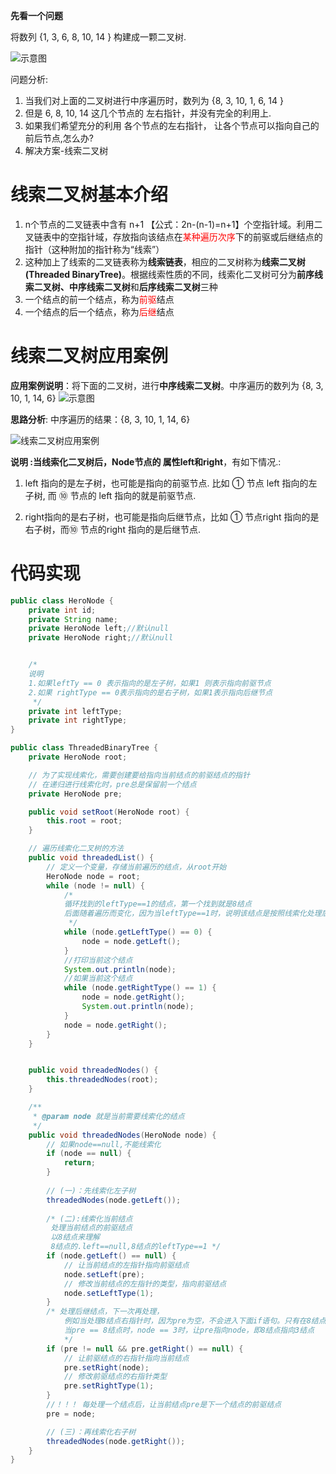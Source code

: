 **先看一个问题**

将数列 {1, 3, 6, 8, 10, 14 } 构建成一颗二叉树. 

![示意图](attachment/线索化二叉树.png)

问题分析: 

1. 当我们对上面的二叉树进行中序遍历时，数列为 {8, 3, 10, 1, 6, 14 }
2. 但是 6, 8, 10, 14 这几个节点的 左右指针，并没有完全的利用上.
3. 如果我们希望充分的利用 各个节点的左右指针， 让各个节点可以指向自己的前后节点,怎么办?
4. 解决方案-线索二叉树



# 线索二叉树基本介绍

1. n个节点的二叉链表中含有 n+1 【公式：2n-(n-1)=n+1】个空指针域。利用二叉链表中的空指针域，存放指向该结点在<font color='red'>某种遍历次序</font>下的前驱或后继结点的指针（这种附加的指针称为“线索”）
2. 这种加上了线索的二叉链表称为**线索链表**，相应的二叉树称为**线索二叉树(Threaded BinaryTree)**。根据线索性质的不同，线索化二叉树可分为**前序线索二叉树、中序线索二叉树**和**后序线索二叉树**三种
3. 一个结点的前一个结点，称为<font color="red">前驱</font>结点
4. 一个结点的后一个结点，称为<font color="red">后继</font>结点



# 线索二叉树应用案例

**应用案例说明**：将下面的二叉树，进行**中序线索二叉树**。中序遍历的数列为 {8, 3, 10, 1, 14, 6}
![示意图](attachment/线索化二叉树.png)

**思路分析**: 中序遍历的结果：{8, 3, 10, 1, 14, 6}

![线索二叉树应用案例](attachment/线索二叉树应用案例.png)

**说明 :当线索化二叉树后，Node节点的 属性left和right**，有如下情况.:

1. left 指向的是左子树，也可能是指向的前驱节点. 比如 ① 节点 left 指向的左子树, 而 ⑩ 节点的 left 指向的就是前驱节点.

2. right指向的是右子树，也可能是指向后继节点，比如 ① 节点right 指向的是右子树，而⑩ 节点的right 指向的是后继节点.



# 代码实现

```java
public class HeroNode {
    private int id;
    private String name;
    private HeroNode left;//默认null
    private HeroNode right;//默认null


    /*
    说明
    1.如果leftTy == 0 表示指向的是左子树，如果1 则表示指向前驱节点
    2.如果 rightType == 0表示指向的是右子树，如果1表示指向后继节点
     */
    private int leftType;
    private int rightType;
}
```

```java
public class ThreadedBinaryTree {
    private HeroNode root;

    // 为了实现线索化，需要创建要给指向当前结点的前驱结点的指针
    // 在递归进行线索化时，pre总是保留前一个结点
    private HeroNode pre;

    public void setRoot(HeroNode root) {
        this.root = root;
    }

    // 遍历线索化二叉树的方法
    public void threadedList() {
        // 定义一个变量，存储当前遍历的结点，从root开始
        HeroNode node = root;
        while (node != null) {
            /*
            循环找到的leftType==1的结点，第一个找到就是8结点
            后面随着遍历而变化，因为当leftType==1时，说明该结点是按照线索化处理后的有效节点
             */
            while (node.getLeftType() == 0) {
                node = node.getLeft();
            }
            //打印当前这个结点
            System.out.println(node);
            //如果当前这个结点
            while (node.getRightType() == 1) {
                node = node.getRight();
                System.out.println(node);
            }
            node = node.getRight();
        }
    }


    public void threadedNodes() {
        this.threadedNodes(root);
    }

    /**
     * @param node 就是当前需要线索化的结点
     */
    public void threadedNodes(HeroNode node) {
        // 如果node==null,不能线索化
        if (node == null) {
            return;
        }
        
        // (一)：先线索化左子树
        threadedNodes(node.getLeft());
        
        /* (二):线索化当前结点
         处理当前结点的前驱结点
         以8结点来理解
         8结点的.left==null,8结点的leftType==1 */
        if (node.getLeft() == null) {
            // 让当前结点的左指针指向前驱结点
            node.setLeft(pre);
            // 修改当前结点的左指针的类型，指向前驱结点
            node.setLeftType(1);
        }
        /* 处理后继结点，下一次再处理，
        	例如当处理8结点右指针时，因为pre为空，不会进入下面if语句。只有在8结点方法栈出栈，回到3结点方法栈时，pre指向了8结点
        	当pre == 8结点时，node == 3时，让pre指向node，即8结点指向3结点
        	*/
        if (pre != null && pre.getRight() == null) {
            // 让前驱结点的右指针指向当前结点
            pre.setRight(node);
            // 修改前驱结点的右指针类型
            pre.setRightType(1);
        }
        //！！！ 每处理一个结点后，让当前结点pre是下一个结点的前驱结点
        pre = node;

        // (三)：再线索化右子树
        threadedNodes(node.getRight());
    }
}
```
